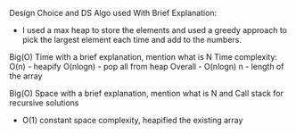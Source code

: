 Design Choice and DS Algo used With Brief Explanation:
- I used a max heap to store the elements and used a greedy approach to pick
the largest element each time and add to the numbers.

Big(O) Time with a brief explanation, mention what is N
Time complexity:
O(n) - heapify
O(nlogn) - pop all from heap
Overall - O(nlogn)
n - length of the array

Big(O) Space with a brief explanation, mention what is N and Call stack for recursive solutions
- O(1) constant space complexity, heapified the existing array